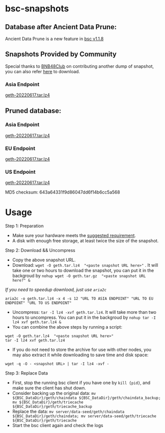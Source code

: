 
# bsc-snapshots

## Database after Ancient Data Prune:

Ancient Data Prune is a new feature in [bsc v1.1.8](https://github.com/binance-chain/bsc/releases/tag/v1.1.8)


## Snapshots Provided by Community

Special thanks to [BNB48Club](https://twitter.com/bnb48club) on contributing another dump of snapshot, you can also refer [here](https://github.com/BNB48Club/bsc-snapshots) to download.


### Asia Endpoint


[geth-20220617.tar.lz4
](https://tf-dex-prod-public-snapshot-site1.s3-accelerate.amazonaws.com/geth-20220617-prune-ancient.tar.lz4?AWSAccessKeyId=AKIAYINE6SBQPUZDDRRO&Signature=f%2Fb2vSCWk50VXeZWRU2Ew7T1qjQ%3D&Expires=1658142687
)


## Pruned database:


### Asia Endpoint


[geth-20220617.tar.lz4
](https://tf-dex-prod-public-snapshot-site1.s3-accelerate.amazonaws.com/geth-20220617.tar.lz4?AWSAccessKeyId=AKIAYINE6SBQPUZDDRRO&Signature=3YoBPVZfZnopHP8YlJLCRlqxtfs%3D&Expires=1658142686
)

### EU Endpoint


[geth-20220617.tar.lz4
](https://tf-dex-prod-public-snapshot.s3-accelerate.amazonaws.com/geth-20220617.tar.lz4?AWSAccessKeyId=AKIAYINE6SBQPUZDDRRO&Signature=tp3y4X9V9co1nuB0vKjsySpMDQ8%3D&Expires=1658142686
)


### US Endpoint


[geth-20220617.tar.lz4
](https://tf-dex-prod-public-snapshot-site3.s3-accelerate.amazonaws.com/geth-20220617.tar.lz4?AWSAccessKeyId=AKIAYINE6SBQPUZDDRRO&Signature=EqXqssxes2hPks96eA1o1qpMO1A%3D&Expires=1658142686
)

MD5 checksum: 643a64331f9d86047dd6f14b6cc5a568



# Usage 

Step 1: Preparation
- Make sure your hardware meets the [suggested requirement](https://docs.binance.org/smart-chain/developer/fullnode.html).
- A disk with enough free storage, at least twice the size of the snapshot.

Step 2: Download && Uncompress
- Copy the above snapshot URL.
- Download:  `wget -O geth.tar.lz4  "<paste snapshot URL here>"` . It will take one or two hours to download the snapshot, you can put it in the backgroud by `nohup wget -O geth.tar.gz  "<paste snapshot URL here?" &`


*If you need to speedup download, just use `aria2c`*
```
aria2c -o geth.tar.lz4 -x 4 -s 12 "URL TO ASIA ENDPOINT" "URL TO EU ENDPOINT" "URL TO US ENDPOINT"
```


- Uncompress: `tar -I lz4 -xvf geth.tar.lz4`. It will take more than two hours to uncompress. You can put it in the backgroud by `nohup tar -I lz4 xvf geth.tar.lz4 &`
- You can combine the above steps by running a script:
```
wget -O geth.tar.lz4  "<paste snapshot URL here>"
tar -I lz4 xvf geth.tar.lz4
```


- If you do not need to store the archive for use with other nodes, you may also extract it while downloading to save time and disk space:
```
wget -q -O - <snapshot URL> | tar -I lz4 -xvf -
```


Step 3: Replace Data
- First, stop the running bsc client if you have one by `kill {pid}`, and make sure the client has shut down.
- Consider backing up the original data: `mv ${BSC_DataDir}/geth/chaindata ${BSC_DataDir}/geth/chaindata_backup; mv ${BSC_DataDir}/geth/triecache ${BSC_DataDir}/geth/triecache_backup`
- Replace the data: `mv server/data-seed/geth/chaindata ${BSC_DataDir}/geth/chaindata; mv server/data-seed/geth/triecache ${BSC_DataDir}/geth/triecache`
- Start the bsc client again and check the logs

